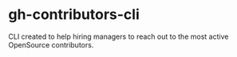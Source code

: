 # gh-contributors-cli
CLI created to help hiring managers to reach out to the most active OpenSource contributors.
